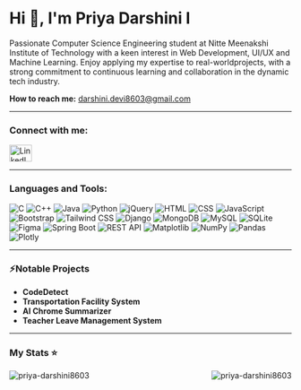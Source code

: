 <h1>Hi 👋, I'm Priya Darshini I</h1>
<p>Passionate Computer Science Engineering student at Nitte Meenakshi Institute of Technology with a keen interest in Web Development, UI/UX and Machine Learning. Enjoy applying my expertise to real-worldprojects, with a strong commitment to continuous learning and collaboration in the dynamic tech industry.</p>
 
**How to reach me:** [darshini.devi8603@gmail.com](mailto:darshini.devi8603@gmail.com)

---

<h3 align="left">Connect with me:</h3>
<p align="left">
  <a href="https://www.linkedin.com/in/priya-darshini-i-3149361b0/" target="_blank">
    <img align="center" src="https://raw.githubusercontent.com/rahuldkjain/github-profile-readme-generator/master/src/images/icons/Social/linked-in-alt.svg" alt="LinkedIn" height="30" width="40" />
  </a>
</p>

<hr>

<h3 align="left">Languages and Tools:</h3>


<p align="left">
  <img src="https://img.shields.io/badge/c-%2300599C.svg?style=for-the-badge&logo=c&logoColor=white" alt="C" />
  <img src="https://img.shields.io/badge/c++-%2300599C.svg?style=for-the-badge&logo=c%2B%2B&logoColor=white" alt="C++" />
  <img src="https://img.shields.io/badge/java-%23ED8B00.svg?style=for-the-badge&logo=openjdk&logoColor=white" alt="Java" />
  <img src="https://img.shields.io/badge/python-3670A0?style=for-the-badge&logo=python&logoColor=ffdd54" alt="Python" />
  <img src="https://img.shields.io/badge/jQuery-%23276DC3.svg?style=for-the-badge&logo=jquery&logoColor=white" alt="jQuery" />
  <img src="https://img.shields.io/badge/HTML-red?style=for-the-badge&logo=html5&logoColor=white" alt="HTML" />
  <img src="https://img.shields.io/badge/CSS-blue?style=for-the-badge&logo=css3&logoColor=white" alt="CSS" />
  <img src="https://img.shields.io/badge/javascript-%23323330.svg?style=for-the-badge&logo=javascript&logoColor=%23F7DF1E" alt="JavaScript" />
  <img src="https://img.shields.io/badge/bootstrap-purple?style=for-the-badge&logo=bootstrap&logoColor=white" alt="Bootstrap" />
  <img src="https://img.shields.io/badge/tailwindcss-%2338B2AC.svg?style=for-the-badge&logo=tailwind-css&logoColor=white" alt="Tailwind CSS" />
  <img src="https://img.shields.io/badge/django-%2309220.svg?style=for-the-badge&logo=django&logoColor=white" alt="Django" />
  <img src="https://img.shields.io/badge/MongoDB-%234ea94b.svg?style=for-the-badge&logo=mongodb&logoColor=white" alt="MongoDB" />
  <img src="https://img.shields.io/badge/mysql-4479A1.svg?style=for-the-badge&logo=mysql&logoColor=white" alt="MySQL" />
  <img src="https://img.shields.io/badge/sqlite-%2307405e.svg?style=for-the-badge&logo=sqlite&logoColor=white" alt="SQLite" />
  <img src="https://img.shields.io/badge/figma-%23F24E1E.svg?style=for-the-badge&logo=figma&logoColor=white" alt="Figma" />
  <img src="https://img.shields.io/badge/Spring_Boot-%236DB33F.svg?style=for-the-badge&logo=spring-boot&logoColor=white" alt="Spring Boot" />
  <img src="https://img.shields.io/badge/REST%20API-%23000000.svg?style=for-the-badge&logo=rest-api&logoColor=white" alt="REST API" />
  <img src="https://img.shields.io/badge/Matplotlib-%23ffffff.svg?style=for-the-badge&logo=Matplotlib&logoColor=black" alt="Matplotlib" />
  <img src="https://img.shields.io/badge/numpy-%23013243.svg?style=for-the-badge&logo=numpy&logoColor=white" alt="NumPy" />
  <img src="https://img.shields.io/badge/pandas-%23150458.svg?style=for-the-badge&logo=pandas&logoColor=white" alt="Pandas" />
  <img src="https://img.shields.io/badge/plotly-%233F4F75.svg?style=for-the-badge&logo=plotly&logoColor=white" alt="Plotly" />
</p>
<hr>
 <h3>⚡Notable Projects</h3>

- **CodeDetect** 
- **Transportation Facility System**
- **AI Chrome Summarizer** 
- **Teacher Leave Management System** 

<hr>
<h3 align="left"> My Stats ⭐️</h3>

<p align="left"><img align="left" src="https://github-readme-stats.vercel.app/api/top-langs/?username=priya-darshini8603&layout=compact" alt="priya-darshini8603" /></p>

<p>&nbsp;<img align="right" src="https://github-readme-stats.vercel.app/api?username=priya-darshini8603&show_icons=true&locale=en" alt="priya-darshini8603" /></p>
